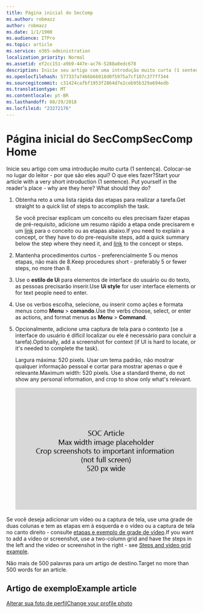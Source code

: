 ```yaml
---
title: Página inicial do SecComp
ms.author: robmazz
author: robmazz
ms.date: 1/1/1900
ms.audience: ITPro
ms.topic: article
ms.service: o365-administration
localization_priority: Normal
ms.assetid: ef2cc151-a9b9-447e-ac76-5288a0edc678
description: Inicie seu artigo com uma introdução muito curta (1 sentença). Colocar-se no lugar do leitor - por que são eles aqui? O que eles fazer?
ms.openlocfilehash: 577337a7466b66018d0f5975a7cf107c377ff344
ms.sourcegitcommit: c31424cafbf1953f2864d7e2ceb95b329a694edb
ms.translationtype: MT
ms.contentlocale: pt-BR
ms.lasthandoff: 08/29/2018
ms.locfileid: "23272176"
---
```

# <a name="seccomp-home"></a><span data-ttu-id="1426a-105">Página inicial do SecComp</span><span class="sxs-lookup"><span data-stu-id="1426a-105">SecComp Home</span></span>

<span data-ttu-id="1426a-p102">Inicie seu artigo com uma introdução muito curta (1 sentença). Colocar-se no lugar do leitor - por que são eles aqui? O que eles fazer?</span><span class="sxs-lookup"><span data-stu-id="1426a-p102">Start your article with a very short introduction (1 sentence). Put yourself in the reader's place - why are they here? What should they do?</span></span> 
  
1. <span data-ttu-id="1426a-109">Obtenha reto a uma lista rápida das etapas para realizar a tarefa.</span><span class="sxs-lookup"><span data-stu-id="1426a-109">Get straight to a quick list of steps to accomplish the task.</span></span>
    
    <span data-ttu-id="1426a-110">Se você precisar explicam um conceito ou eles precisam fazer etapas de pré-requisito, adicione um resumo rápido a etapa onde precisarem e um [link](https://support.office.com/article/f37e7984-cf03-4fde-92d3-82970d7e241b.aspx) para o conceito ou as etapas abaixo.</span><span class="sxs-lookup"><span data-stu-id="1426a-110">If you need to explain a concept, or they have to do pre-requisite steps, add a quick summary below the step where they need it, and [link](https://support.office.com/article/f37e7984-cf03-4fde-92d3-82970d7e241b.aspx) to the concept or steps.</span></span> 
    
2. <span data-ttu-id="1426a-111">Mantenha procedimentos curtos - preferencialmente 5 ou menos etapas, não mais de 8.</span><span class="sxs-lookup"><span data-stu-id="1426a-111">Keep procedures short - preferably 5 or fewer steps, no more than 8.</span></span>
    
3. <span data-ttu-id="1426a-112">Use o **estilo de Ui** para elementos de interface do usuário ou do texto, as pessoas precisarão inserir.</span><span class="sxs-lookup"><span data-stu-id="1426a-112">Use **Ui style** for user interface elements or for text people need to enter.</span></span> 
    
4. <span data-ttu-id="1426a-113">Use os verbos escolha, selecione, ou inserir como ações e formata menus como **Menu** \> **comando**.</span><span class="sxs-lookup"><span data-stu-id="1426a-113">Use the verbs choose, select, or enter as actions, and format menus as **Menu** \> **Command**.</span></span>
    
5. <span data-ttu-id="1426a-114">Opcionalmente, adicione uma captura de tela para o contexto (se a interface do usuário é difícil localizar ou ele é necessário para concluir a tarefa).</span><span class="sxs-lookup"><span data-stu-id="1426a-114">Optionally, add a screenshot for context (if UI is hard to locate, or it's needed to complete the task).</span></span>
    
    <span data-ttu-id="1426a-p103">Largura máxima: 520 pixels. Usar um tema padrão, não mostrar qualquer informação pessoal e cortar para mostrar apenas o que é relevante.</span><span class="sxs-lookup"><span data-stu-id="1426a-p103">Maximum width: 520 pixels. Use a standard theme, do not show any personal information, and crop to show only what's relevant.</span></span> 
    
    ![Espaço reservado - largura máxima de arte do artigo SOC é 520 pixels](media/7d43d3be-8658-4a5b-aa15-ed62a47a2b24.png)
  
<span data-ttu-id="1426a-118">Se você deseja adicionar um vídeo ou a captura de tela, use uma grade de duas colunas e tem as etapas em à esquerda e o vídeo ou a captura de tela no canto direito - consulte [etapas e exemplo de grade de vídeo](https://support.office.com/article/14ce8e82-efa0-47f5-bb84-94f078db3dae.aspx).</span><span class="sxs-lookup"><span data-stu-id="1426a-118">If you want to add a video or screenshot, use a two-column grid and have the steps in the left and the video or screenshot in the right - see [Steps and video grid example](https://support.office.com/article/14ce8e82-efa0-47f5-bb84-94f078db3dae.aspx).</span></span> 
  
<span data-ttu-id="1426a-119">Não mais de 500 palavras para um artigo de destino.</span><span class="sxs-lookup"><span data-stu-id="1426a-119">Target no more than 500 words for an article.</span></span>
  
## <a name="example-article"></a><span data-ttu-id="1426a-120">Artigo de exemplo</span><span class="sxs-lookup"><span data-stu-id="1426a-120">Example article</span></span>

[<span data-ttu-id="1426a-121">Alterar sua foto de perfil</span><span class="sxs-lookup"><span data-stu-id="1426a-121">Change your profile photo</span></span>](https://support.office.com/article/555376e0-1fca-49ba-8434-307a0525c767)
  


